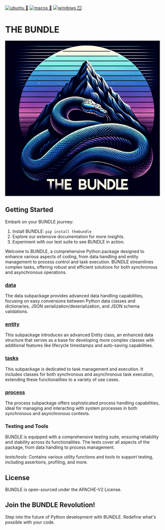 [![ubuntu 🐧](https://github.com/HorusElohim/TheBundle/actions/workflows/python-ubuntu.yml/badge.svg?branch=main)](https://github.com/HorusElohim/TheBundle/actions/workflows/python-ubuntu.yml)
[![macos 🍏](https://github.com/HorusElohim/TheBundle/actions/workflows/python-darwin.yml/badge.svg)](https://github.com/HorusElohim/TheBundle/actions/workflows/python-darwin.yml)
[![windows 🪟](https://github.com/HorusElohim/TheBundle/actions/workflows/python-windows.yml/badge.svg)](https://github.com/HorusElohim/TheBundle/actions/workflows/python-windows.yml)

# THE BUNDLE

![The Bundle Dream](thebundle.png)


## Getting Started

Embark on your BUNDLE journey:
1. Install BUNDLE: `pip install thebundle`
2. Explore our extensive documentation for more insights.
3. Experiment with our test suite to see BUNDLE in action.


Welcome to BUNDLE, a comprehensive Python package designed to enhance various aspects of coding, from data handling and entity management to process control and task execution. BUNDLE streamlines complex tasks, offering robust and efficient solutions for both synchronous and asynchronous operations.

### [data](src/bundle/data/README.md)
The data subpackage provides advanced data handling capabilities, focusing on easy conversions between Python data classes and dictionaries, JSON serialization/deserialization, and JSON schema validations.

### [entity](src/bundle/entity/README.md)
This subpackage introduces an advanced Entity class, an enhanced data structure that serves as a base for developing more complex classes with additional features like lifecycle timestamps and auto-saving capabilities.

### [tasks](src/bundle/tasks/README.md)
This subpackage is dedicated to task management and execution. It includes classes for both synchronous and asynchronous task execution, extending these functionalities to a variety of use cases.

### [process](src/bundle/process/README.md)
The process subpackage offers sophisticated process handling capabilities, ideal for managing and interacting with system processes in both synchronous and asynchronous contexts.


### Testing and Tools
BUNDLE is equipped with a comprehensive testing suite, ensuring reliability and stability across its functionalities. The tests cover all aspects of the package, from data handling to process management.

*tests/tools:* Contains various utility functions and tools to support testing, including assertions, profiling, and more.

## License
BUNDLE is open-sourced under the APACHE-V2 License.

## Join the BUNDLE Revolution!

Step into the future of Python development with BUNDLE. Redefine what's possible with your code.
